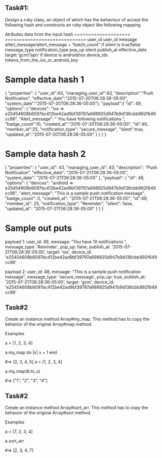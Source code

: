 Task#1:
-----------------------------------------------------------------------------------------------------------------------
Design a ruby class, an object of which has the behaviour of accept the following hash and constructs an ruby object like following mapping

Atributes                   data from the input hash
====================        =============================
user_id                     user_id
message                     allert_message/allert_message + “batch_count” if silent is true/false
message_type                notification_type
pop_up                      silent
publish_at                  effective_date
target                      ‘gcm’/’apn’ if device is android/ios
device_ids                  tokens_from_the_ios_or_android_key



Sample data hash 1
=======================================
{
  "properties": {
    "user_id":43,
    "managing_user_id":43,
    "description":"Push Notification",
    "effective_date":"2015-07-20T06:28:36-05:00",
    "system_date":"2015-07-20T06:28:36-05:00"},
    "payload":{
      "id": 49,
      "options": {
        "devices": "ios => e25454608b6097bc412be42ad9bf39797a698925d947b9d136cbb992f649cc96",
        "Alert_message": " You have following notifications ",
        "badge_count":10,
        "created_at":"2015-07-20T06:28:36-05:00",
        "id":48,
        "member_id":25,
        "notification_type": "secure_message",
        "silent":true,
        "updated_at":"2015-07-20T06:28:36-05:00"
      }
    }
  }
}

Sample data hash 2
=======================================================
{
  "properties": {
    "user_id": 43,
    "managing_user_id": 43,
    "description": "Push Notification",
    "effective_date": "2015-07-21T06:28:36-05:00",
    "system_date": "2015-07-21T06:28:36-05:00"
  },
  "payload":
  {
    "id": 48,
    "options": {
      "devices": "android => e25454608b6097bc412be42ad9bf39797a698925d947b9d136cbb992f649cc96",
      "alert_message": "This is a sample push notification message",
      "badge_count": 0,
      "created_at": "2015-07-21T06:28:36-05:00",
      "id":48,
      "member_id": 25,
      "notification_type": "Reminder",
      "silent": false,
      "updated_at": "2015-07-21T06:28:36-05:00"
    }
  }
}

Sample out puts
=====================
payload 1:
  user_id: 49,
  message: "You have 10 notifications ",
  message_type: 'Reminder',
  pop_up: false,
  publish_at: '2015-07-21T06:28:36-05:00',
  target: 'ios',
  device_id: 'e25454608b6097bc412be42ad9bf39797a698925d947b9d136cbb992f649cc96'

payload 2:
  user_id: 48,
  message: "This is a sample push notification message",
  message_type: 'secure_message',
  pop_up: true,
  publish_at: '2015-07-21T06:28:36-05:00',
  target: 'gcm',
  device_id: 'e25454608b6097bc412be42ad9bf39797a698925d947b9d136cbb992f649cc96'
  
Task#2
-----------------------------------------------------------------------------------------------------------------------
Create an instance method Array#my_map. This method has to copy the behavior of the original Array#map method.

Examples

a = [1, 2, 3, 4]

a.my_map do |x|
  x + 1
end

#=> [2, 3, 4, 5]
a = [1, 2, 3, 4]

a.my_map(&:to_s)

#=> ["1", "2", "3", "4"]

Task#2
-----------------------------------------------------------------------------------------------------------------------
Create an instance method Array#sort_arr. This method has to copy the behavior of the original Array#sort method.

Examples

a = [7, 2, 3, 4]

a.sort_arr

#=> [2, 3, 4, 7]







